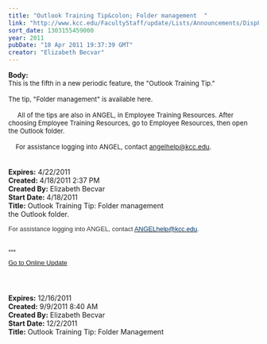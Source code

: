 ```yaml
---
title: "Outlook Training Tip&colon; Folder management  "
link: "http://www.kcc.edu/FacultyStaff/update/Lists/Announcements/DispForm.aspx?ID=232"
sort_date: 1303155459000
year: 2011
pubDate: "18 Apr 2011 19:37:39 GMT"
creator: "Elizabeth Becvar"
---
```


<div><b>Body:</b> <div class=ExternalClassE50BC2B740DF4C879A006B9464931A08><div><font size=2>This is the fifth in a new periodic feature, the &quot;Outlook Training Tip.&quot;</font></div><font size=2>
<div><br>The tip, &quot;Folder management&quot; is available here. </div>
<div><br>     All of the tips are also in ANGEL, in Employee Training Resources. After choosing Employee Training Resources, go to Employee Resources, then open the Outlook folder. </div>
<div><br>    For assistance logging into ANGEL, contact </font><a href="mailto:angelhelp@kcc.edu"><font size=2>angelhelp@kcc.edu</font></a><font size=2>.</font></div>
<div><font size=2></font> </div>
<div> </div></div></div>
<div><b>Expires:</b> 4/22/2011</div>
<div><b>Created:</b> 4/18/2011 2:37 PM</div>
<div><b>Created By:</b> Elizabeth Becvar</div>
<div><b>Start Date:</b> 4/18/2011</div>
<div><b>Title:</b> Outlook Training Tip: Folder management  </div>
the Outlook folder. </font></span></p>
<p style="margin:0in 0in 5.2pt" class="MsoNormal"><span style="font-family:'Arial','sans-serif';color:#333333"><font size="2">For assistance logging into ANGEL, contact </font></span><a href="mailto:ANGELhelp@kcc.edu"><span style="font-family:'Arial','sans-serif'"><font color="#003768" size="2">ANGELhelp@kcc.edu</font></span></a><span style="font-family:'Arial','sans-serif';color:#333333"><font size="2">. </font></span></p>
<p style="margin:0in 0in 5.2pt" class="MsoNormal"><span style="font-family:'Arial','sans-serif';color:#333333"><font size="2"></font></span> </p>
<p style="margin:0in 0in 5.2pt" class="MsoNormal"><span style="font-family:'Arial','sans-serif';color:#333333"><font size="2">***</font></span></p>
<p style="margin:0in 0in 5.2pt" class="MsoNormal"><font size="2" face="Arial"><a href="/FacultyStaff/update/Pages/dailyupdate.aspx">Go to Online Update</a></font></p>
<p style="margin:0in 0in 5.2pt" class="MsoNormal"><font size="2" face="Arial"></font> </p>
<p style="margin:0in 0in 5.2pt" class="MsoNormal"> </p></div></div></div>
<div><b>Expires:</b> 12/16/2011</div>
<div><b>Created:</b> 9/9/2011 8:40 AM</div>
<div><b>Created By:</b> Elizabeth Becvar</div>
<div><b>Start Date:</b> 12/2/2011</div>
<div><b>Title:</b> Outlook Training Tip: Folder Management</div>
